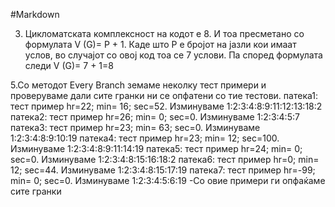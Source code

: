 #Markdown

3. Цикломатската комплексност на кодот е 8. И тоа пресметано со формулата V (G)= P + 1. Каде што Р е бројот на јазли кои имаат услов, во случајот со овој код тоа се 7 услови. Па според формулата следи  V (G)= 7 + 1=8

5.Со методот Every Branch земаме неколку тест примери и проверуваме дали сите гранки ни се опфатени со тие тестови.
патека1: тест пример hr=22; min= 16; sec=52. Изминуваме 1:2:3:4:8:9:11:12:13:18:2
патека2: тест пример hr=26; min= 0; sec=0. Изминуваме 1:2:3:4:5:7 
патека3: тест пример hr=23; min= 63; sec=0. Изминуваме 1:2:3:4:8:9:10:19
патека4: тест пример hr=23; min= 12; sec=100. Изминуваме 1:2:3:4:8:9:11:14:19
патека5: тест пример hr=24; min= 0; sec=0. Изминуваме 1:2:3:4:8:15:16:18:2
патека6: тест пример hr=0; min= 12; sec=44. Изминуваме 1:2:3:4:8:15:17:19
патека7: тест пример hr=-99; min= 0; sec=0. Изминуваме 1:2:3:4:5:6:19
-Со овие примери ги опфаќаме сите гранки